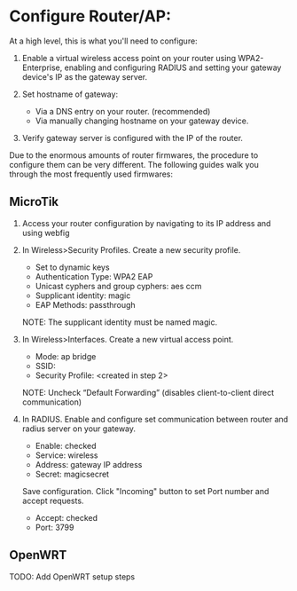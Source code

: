 # Configure Router/AP:

At a high level, this is what you'll need to configure:

1. Enable a virtual wireless access point on your router using WPA2-Enterprise, enabling and configuring RADIUS and setting your gateway device's IP as the gateway server. 

2. Set hostname of gateway:
    - Via a DNS entry on your router. (recommended)
    - Via manually changing hostname on your gateway device.

3. Verify gateway server is configured with the IP of the router.

Due to the enormous amounts of router firmwares, the procedure to configure them can be very different.  The following
guides walk you through the most frequently used firmwares:

## MicroTik

1. Access your router configuration by navigating to its IP address and using webfig

2. In Wireless>Security Profiles. Create a new security profile.
    - Set to dynamic keys
    - Authentication Type: WPA2 EAP
    - Unicast cyphers and group cyphers: aes ccm
    - Supplicant identity: magic
    - EAP Methods: passthrough
    
    NOTE: The supplicant identity must be named magic.

3. In Wireless>Interfaces. Create a new virtual access point.
    - Mode: ap bridge
    - SSID: <magic>
    - Security Profile: <created in step 2>
    
    NOTE: Uncheck “Default Forwarding” (disables client-to-client direct communication)

4. In RADIUS. Enable and configure set communication between router and radius server on your gateway.
    - Enable: checked
    - Service: wireless
    - Address: gateway IP address
    - Secret: magicsecret
    
    Save configuration. Click "Incoming" button to set Port number and accept requests.
    - Accept: checked
    - Port: 3799


## OpenWRT

TODO: Add OpenWRT setup steps 
